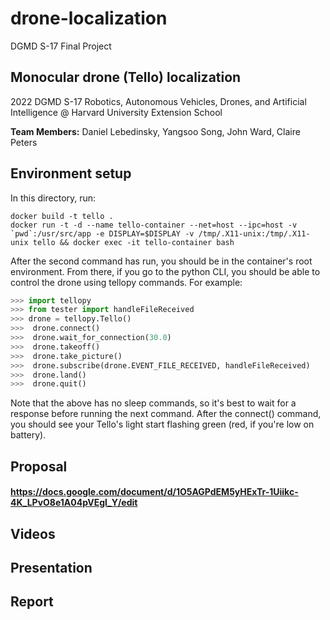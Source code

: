 # drone-localization
DGMD S-17 Final Project
## Monocular drone (Tello) localization
2022 DGMD S-17 Robotics, Autonomous Vehicles, Drones, and Artificial Intelligence @ Harvard University Extension School

**Team Members:** Daniel Lebedinsky, Yangsoo Song, John Ward, Claire Peters

Environment setup
---
In this directory, run:
```
docker build -t tello .
docker run -t -d --name tello-container --net=host --ipc=host -v `pwd`:/usr/src/app -e DISPLAY=$DISPLAY -v /tmp/.X11-unix:/tmp/.X11-unix tello && docker exec -it tello-container bash
```

After the second command has run, you should be in the container's root environment.
From there, if you go to the python CLI, you should be able to control the drone
using tellopy commands. For example:

```py
>>> import tellopy
>>> from tester import handleFileReceived
>>> drone = tellopy.Tello()
>>>  drone.connect()
>>>  drone.wait_for_connection(30.0)
>>>  drone.takeoff()
>>>  drone.take_picture()
>>>  drone.subscribe(drone.EVENT_FILE_RECEIVED, handleFileReceived)
>>>  drone.land()
>>>  drone.quit()
```
Note that the above has no sleep commands, so it's best to wait for a response before 
running the next command. After the connect() command, you should see your Tello's light
start flashing green (red, if you're low on battery).

Proposal
---
#### https://docs.google.com/document/d/1O5AGPdEM5yHExTr-1Uiikc-4K_LPvO8e1A04pVEgl_Y/edit

Videos
---
####

Presentation
---
####

Report
---
####
